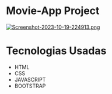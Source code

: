 # Movie-App Project

[![Screenshot-2023-10-19-224913.png](https://i.postimg.cc/G23GcMHn/Screenshot-2023-10-19-224913.png)](https://postimg.cc/sB8vm4YT)

# Tecnologias Usadas

- HTML
- CSS
- JAVASCRIPT
- BOOTSTRAP
